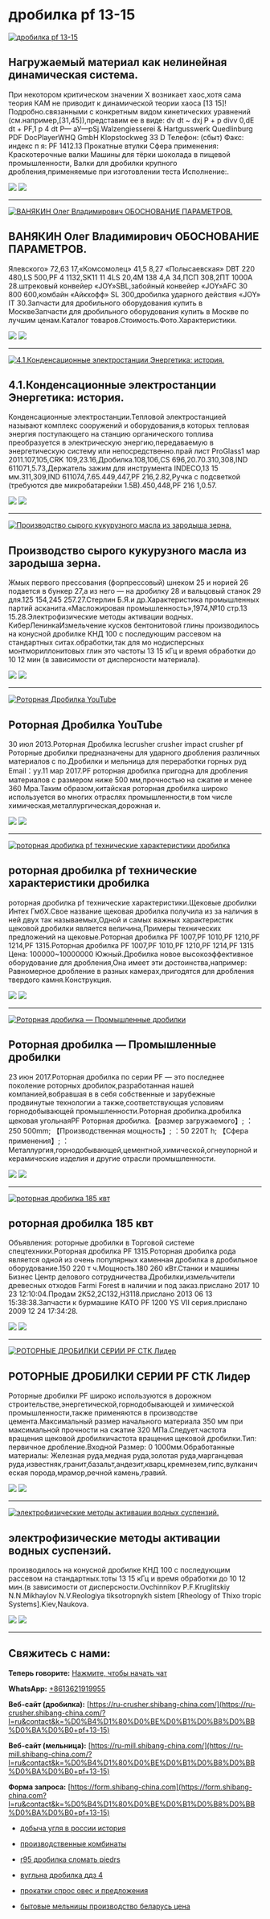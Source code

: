 # дробилка pf 13-15

<a href="https://swt.shibang-china.com/?n=lxq&l=ru&img&k=%D0%B4%D1%80%D0%BE%D0%B1%D0%B8%D0%BB%D0%BA%D0%B0+pf+13-15" target="_blank">![дробилка pf 13-15](http://static.shibang-china.com/all-800x300/1010.jpg)</a>

## Нагружаемый материал как нелинейная динамическая система.
При некотором критическом значении X возникает хаос,хотя сама теория КАМ не приводит к динамической теории хаоса [13 15]! Подробно.связанными с конкретным видом кинетических уравнений (см.например,[31,45]),представим ее в виде: dv dt ~ dxj P + p divv 0,dE dt + PF,1 p 4 dt P— аУ—pSj.Walzengiesserei & Hartgusswerk Quedlinburg PDF DocPlayerWHQ GmbH Klopstockweg 33 D Телефон:  (сбыт) Факс: индекс п я: PF 1412.13 Прокатные втулки Сфера применения: Краскотерочные валки Машины для тёрки шоколада в пищевой промышленности, Валки для дробилки крупного дробления,применяемые при изготовлении теста Исполнение:.


<a href="https://whatsapp.shibangsoft.com/WhatsApp.php" target="_blank" title="WhatsApp">![](http://static.shibang-china.com/icon/whatsapp.png)</a> <a href="https://swt.shibang-china.com/?n=lxq&l=ru&icon&k=%D0%B4%D1%80%D0%BE%D0%B1%D0%B8%D0%BB%D0%BA%D0%B0+pf+13-15" target="_blank">![](http://static.shibang-china.com/icon/chat-ru.png)</a>

---

<a href="https://swt.shibang-china.com/?n=lxq&l=ru&img&k=%D0%B4%D1%80%D0%BE%D0%B1%D0%B8%D0%BB%D0%BA%D0%B0+pf+13-15" target="_blank">![ВАНЯКИН Олег Владимирович ОБОСНОВАНИЕ ПАРАМЕТРОВ.](http://static.shibang-china.com/all-800x300/1453.jpg)</a>

## ВАНЯКИН Олег Владимирович ОБОСНОВАНИЕ ПАРАМЕТРОВ.
Ялевского» 72,63 17,«Комсомолец» 41,5 8,27 «Полысаевская» DBT 220 480,LS 500,PF 4 1132,SK11 11 4LS 20,4М 138 4,А 34,ПСП 308,2ПТ 1000А 28.штрековый конвейер «JOY»SBL,забойный конвейер «JOY»AFC 30 800 600,комбайн «Айкхофф» SL 300,дробилка ударного действия «JOY» IT 30.Запчасти для дробильного оборудования купить в МосквеЗапчасти для дробильного оборудования купить в Москве по лучшим ценам.Каталог товаров.Стоимость.Фото.Характеристики.


<a href="https://whatsapp.shibangsoft.com/WhatsApp.php" target="_blank" title="WhatsApp">![](http://static.shibang-china.com/icon/whatsapp.png)</a> <a href="https://swt.shibang-china.com/?n=lxq&l=ru&icon&k=%D0%B4%D1%80%D0%BE%D0%B1%D0%B8%D0%BB%D0%BA%D0%B0+pf+13-15" target="_blank">![](http://static.shibang-china.com/icon/chat-ru.png)</a>

---

<a href="https://swt.shibang-china.com/?n=lxq&l=ru&img&k=%D0%B4%D1%80%D0%BE%D0%B1%D0%B8%D0%BB%D0%BA%D0%B0+pf+13-15" target="_blank">![4.1.Конденсационные электростанции Энергетика: история.](http://static.shibang-china.com/all-800x300/773.jpg)</a>

## 4.1.Конденсационные электростанции Энергетика: история.
Конденсационные электростанции.Тепловой электростанцией называют комплекс сооружений и оборудования,в которых тепловая энергия поступающего на станцию органического топлива преобразуется в электрическую энергию,передаваемую в энергетическую систему или непосредственно.прай лист ProGlass1 мар 2011.107,105,CRK 109,23.16,Дробилка.108,106,CS 696,20.70.310,308,IND 611071,5.73,Держатель зажим для инструмента INDECO,13 15 мм.311,309,IND 611074,7.65.449,447,PF 216,2.82,Ручка с подсветкой (требуются две микробатарейки 1.5В).450,448,PF 216 1,0.57.


<a href="https://whatsapp.shibangsoft.com/WhatsApp.php" target="_blank" title="WhatsApp">![](http://static.shibang-china.com/icon/whatsapp.png)</a> <a href="https://swt.shibang-china.com/?n=lxq&l=ru&icon&k=%D0%B4%D1%80%D0%BE%D0%B1%D0%B8%D0%BB%D0%BA%D0%B0+pf+13-15" target="_blank">![](http://static.shibang-china.com/icon/chat-ru.png)</a>

---

<a href="https://swt.shibang-china.com/?n=lxq&l=ru&img&k=%D0%B4%D1%80%D0%BE%D0%B1%D0%B8%D0%BB%D0%BA%D0%B0+pf+13-15" target="_blank">![Производство сырого кукурузного масла из зародыша зерна.](http://static.shibang-china.com/all-800x300/932.jpg)</a>

## Производство сырого кукурузного масла из зародыша зерна.
Жмых первого прессования (форпрессовый) шнеком 25 и норией 26 подается в бункер 27,а из него — на дробилку 28 и вальцовый станок 29 для.125 154,245 257.27.Стерлин Б.Я.и др.Характеристика промышленных партий асканита.«Масложировая промышленность»,1974,№10 стр.13 15.28.Электрофизические методы активации водных. КиберЛенинкаИзмельчение кусков бентонитовой глины производилось на конусной дробилке КНД 100 с последующим рассевом на стандартных ситах.обработки,так для мо нодисперсных монтмориллонитовых глин это частоты 13 15 кГц и время обработки до 10 12 мин (в зависимости от дисперсности материала).


<a href="https://whatsapp.shibangsoft.com/WhatsApp.php" target="_blank" title="WhatsApp">![](http://static.shibang-china.com/icon/whatsapp.png)</a> <a href="https://swt.shibang-china.com/?n=lxq&l=ru&icon&k=%D0%B4%D1%80%D0%BE%D0%B1%D0%B8%D0%BB%D0%BA%D0%B0+pf+13-15" target="_blank">![](http://static.shibang-china.com/icon/chat-ru.png)</a>

---

<a href="https://swt.shibang-china.com/?n=lxq&l=ru&img&k=%D0%B4%D1%80%D0%BE%D0%B1%D0%B8%D0%BB%D0%BA%D0%B0+pf+13-15" target="_blank">![Роторная Дробилка YouTube](http://static.shibang-china.com/all-800x300/1423.jpg)</a>

## Роторная Дробилка YouTube
30 июл 2013.Роторная Дробилка lecrusher crusher impact crusher pf Роторные дробилки предназначены для ударного дробления различных материалов с по.Дробилки и мельница для переработки горных руд Email：yy.11 мар 2017.PF роторная дробилка пригодна для дробления материалов с размером ниже 500 мм,прочностью на сжатие и менее 360 Mpa.Таким образом,китайская роторная дробилка широко используется во многих отраслях промышленности,в том числе химическая,металлургическая,дорожная и.


<a href="https://whatsapp.shibangsoft.com/WhatsApp.php" target="_blank" title="WhatsApp">![](http://static.shibang-china.com/icon/whatsapp.png)</a> <a href="https://swt.shibang-china.com/?n=lxq&l=ru&icon&k=%D0%B4%D1%80%D0%BE%D0%B1%D0%B8%D0%BB%D0%BA%D0%B0+pf+13-15" target="_blank">![](http://static.shibang-china.com/icon/chat-ru.png)</a>

---

<a href="https://swt.shibang-china.com/?n=lxq&l=ru&img&k=%D0%B4%D1%80%D0%BE%D0%B1%D0%B8%D0%BB%D0%BA%D0%B0+pf+13-15" target="_blank">![роторная дробилка pf технические характеристики дробилка](http://static.shibang-china.com/all-800x300/1226.jpg)</a>

## роторная дробилка pf технические характеристики дробилка
роторная дробилка pf технические характеристики.Щековые дробилки Интех ГмбХ.Свое название щековая дробилка получила из за наличия в ней двух так называемых,Одной и самых важных характеристик щековой дробилки является величина,Примеры технических предложений на щековые.Роторная дробилка PF 1007,PF 1010,PF 1210,PF 1214,PF 1315.Роторная дробилка PF 1007,PF 1010,PF 1210,PF 1214,PF 1315 Цена: 100000~10000000 Южный.Дробилка новое высокоэффективное оборудование для дробления,Она имеет эти достоинства,например: Равномерное дробление в разных камерах,пригодятся для дробления твердого камня.Конструкция.


<a href="https://whatsapp.shibangsoft.com/WhatsApp.php" target="_blank" title="WhatsApp">![](http://static.shibang-china.com/icon/whatsapp.png)</a> <a href="https://swt.shibang-china.com/?n=lxq&l=ru&icon&k=%D0%B4%D1%80%D0%BE%D0%B1%D0%B8%D0%BB%D0%BA%D0%B0+pf+13-15" target="_blank">![](http://static.shibang-china.com/icon/chat-ru.png)</a>

---

<a href="https://swt.shibang-china.com/?n=lxq&l=ru&img&k=%D0%B4%D1%80%D0%BE%D0%B1%D0%B8%D0%BB%D0%BA%D0%B0+pf+13-15" target="_blank">![Роторная дробилка — Промышленные дробилки](http://static.shibang-china.com/all-800x300/1174.jpg)</a>

## Роторная дробилка — Промышленные дробилки
23 июн 2017.Роторная дробилка по серии PF — это последнее поколение роторных дробилок,разработанная нашей компанией,вобравшая в в себя собственные и зарубежные продвинутые технологии а также,соответствующая условиям горнодобывающей промышленности.Роторная дробилка.дробилка щековая угольнаяPF Роторная дробилка.【размер загружаемого】; ：250 500mm; 【Производственная мощность】; ：50 220T h; 【Сфера применения】; ：Металлургия,горнодобывающей,цементной,химической,огнеупорной и керамические изделия и другие отрасли промышленности.


<a href="https://whatsapp.shibangsoft.com/WhatsApp.php" target="_blank" title="WhatsApp">![](http://static.shibang-china.com/icon/whatsapp.png)</a> <a href="https://swt.shibang-china.com/?n=lxq&l=ru&icon&k=%D0%B4%D1%80%D0%BE%D0%B1%D0%B8%D0%BB%D0%BA%D0%B0+pf+13-15" target="_blank">![](http://static.shibang-china.com/icon/chat-ru.png)</a>

---

<a href="https://swt.shibang-china.com/?n=lxq&l=ru&img&k=%D0%B4%D1%80%D0%BE%D0%B1%D0%B8%D0%BB%D0%BA%D0%B0+pf+13-15" target="_blank">![роторная дробилка 185 квт](http://static.shibang-china.com/all-800x300/129.jpg)</a>

## роторная дробилка 185 квт
Объявления: роторные дробилки в Торговой системе спецтехники.Роторная дробилка PF 1315.Роторная дробилка рода является одной из очень популярных каменная дробилка в дробильное оборудование.150 220 т ч.Мощность.180 260 кВт.Станки и машины Бизнес Центр делового сотрудничества.Дробилки,измельчители древесных отходов Farmi Forest в наличии и под заказ.прислано 2017 10 23 12:10:04.Продам 2К52,2С132,Н3118.прислано 2013 06 13 15:38:38.Запчасти к бурмашине КАТО PF 1200 YS VII серия.прислано 2009 12 24 17:34:28.


<a href="https://whatsapp.shibangsoft.com/WhatsApp.php" target="_blank" title="WhatsApp">![](http://static.shibang-china.com/icon/whatsapp.png)</a> <a href="https://swt.shibang-china.com/?n=lxq&l=ru&icon&k=%D0%B4%D1%80%D0%BE%D0%B1%D0%B8%D0%BB%D0%BA%D0%B0+pf+13-15" target="_blank">![](http://static.shibang-china.com/icon/chat-ru.png)</a>

---

<a href="https://swt.shibang-china.com/?n=lxq&l=ru&img&k=%D0%B4%D1%80%D0%BE%D0%B1%D0%B8%D0%BB%D0%BA%D0%B0+pf+13-15" target="_blank">![РОТОРНЫЕ ДРОБИЛКИ СЕРИИ PF СТК Лидер](http://static.shibang-china.com/all-800x300/1239.jpg)</a>

## РОТОРНЫЕ ДРОБИЛКИ СЕРИИ PF СТК Лидер
Роторные дробилки PF широко используются в дорожном строительстве,энергетической,горнодобывающей и химической промышленности,также применяются в производстве цемента.Максимальный размер начального материала 350 мм при максимальной прочности на сжатие 320 МПа.Следует.частота вращения щековой дробилкичастота вращения щековой дробилки.Тип: первичное дробление.Входной Размер: 0 1000мм.Обработанные материалы: Железная руда,медная руда,золотая руда,марганцевая руда,известняк,гранит,базальт,андезит,кварц,кремнезем,гипс,вулканическая порода,мрамор,речной камень,гравий.


<a href="https://whatsapp.shibangsoft.com/WhatsApp.php" target="_blank" title="WhatsApp">![](http://static.shibang-china.com/icon/whatsapp.png)</a> <a href="https://swt.shibang-china.com/?n=lxq&l=ru&icon&k=%D0%B4%D1%80%D0%BE%D0%B1%D0%B8%D0%BB%D0%BA%D0%B0+pf+13-15" target="_blank">![](http://static.shibang-china.com/icon/chat-ru.png)</a>

---

<a href="https://swt.shibang-china.com/?n=lxq&l=ru&img&k=%D0%B4%D1%80%D0%BE%D0%B1%D0%B8%D0%BB%D0%BA%D0%B0+pf+13-15" target="_blank">![электрофизические методы активации водных суспензий.](http://static.shibang-china.com/all-800x300/800.jpg)</a>

## электрофизические методы активации водных суспензий.
производилось на конусной дробилке КНД 100 с последующим рассевом на стандартных.тоты 13 15 кГц и время обработки до 10 12 мин.(в зависимости от дисперсности.Ovchinnikov P.F.Kruglitskiy N.N.Mikhaylov N.V.Reologiya tiksotropnykh sistem [Rheology of Thixo tropic Systems].Kiev,Naukova.

<a href="https://whatsapp.shibangsoft.com/WhatsApp.php" target="_blank" title="WhatsApp">![](http://static.shibang-china.com/icon/whatsapp.png)</a> <a href="https://swt.shibang-china.com/?l=ru&icon&k=%D0%B4%D1%80%D0%BE%D0%B1%D0%B8%D0%BB%D0%BA%D0%B0+pf+13-15" target="_blank">![](http://static.shibang-china.com/icon/chat-ru.png)</a>

---
## Свяжитесь с нами:

**Теперь говорите:** [Нажмите, чтобы начать чат](https://swt.shibang-china.com?l=ru&contact&k=%D0%B4%D1%80%D0%BE%D0%B1%D0%B8%D0%BB%D0%BA%D0%B0+pf+13-15)

**WhatsApp:**  [+8613621919955](https://whatsapp.shibangsoft.com/WhatsApp.php)

**Веб-сайт (дробилка):** [https://ru-crusher.shibang-china.com/](https://ru-crusher.shibang-china.com/?l=ru&contact&k=%D0%B4%D1%80%D0%BE%D0%B1%D0%B8%D0%BB%D0%BA%D0%B0+pf+13-15)

**Веб-сайт (мельница):** [https://ru-mill.shibang-china.com/](https://ru-mill.shibang-china.com/?l=ru&contact&k=%D0%B4%D1%80%D0%BE%D0%B1%D0%B8%D0%BB%D0%BA%D0%B0+pf+13-15)

**Форма запроса:** [https://form.shibang-china.com](https://form.shibang-china.com?l=ru&contact&k=%D0%B4%D1%80%D0%BE%D0%B1%D0%B8%D0%BB%D0%BA%D0%B0+pf+13-15)

* [добыча угля в россии история](../53/%D0%B4%D0%BE%D0%B1%D1%8B%D1%87%D0%B0%20%D1%83%D0%B3%D0%BB%D1%8F%20%D0%B2%20%D1%80%D0%BE%D1%81%D1%81%D0%B8%D0%B8%20%D0%B8%D1%81%D1%82%D0%BE%D1%80%D0%B8%D1%8F.md)

* [производственные комбинаты](../57/%D0%BF%D1%80%D0%BE%D0%B8%D0%B7%D0%B2%D0%BE%D0%B4%D1%81%D1%82%D0%B2%D0%B5%D0%BD%D0%BD%D1%8B%D0%B5%20%D0%BA%D0%BE%D0%BC%D0%B1%D0%B8%D0%BD%D0%B0%D1%82%D1%8B.md)

* [r95 дробилка сломать piedrs](../58/r95%20%D0%B4%D1%80%D0%BE%D0%B1%D0%B8%D0%BB%D0%BA%D0%B0%20%D1%81%D0%BB%D0%BE%D0%BC%D0%B0%D1%82%D1%8C%20piedrs.md)

* [вугльна дробилка ддз 4](../55/%D0%B2%D1%83%D0%B3%D0%BB%D1%8C%D0%BD%D0%B0%20%D0%B4%D1%80%D0%BE%D0%B1%D0%B8%D0%BB%D0%BA%D0%B0%20%D0%B4%D0%B4%D0%B7%204.md)

* [прокатки спрос овес и предложения](../57/%D0%BF%D1%80%D0%BE%D0%BA%D0%B0%D1%82%D0%BA%D0%B8%20%D1%81%D0%BF%D1%80%D0%BE%D1%81%20%D0%BE%D0%B2%D0%B5%D1%81%20%D0%B8%20%D0%BF%D1%80%D0%B5%D0%B4%D0%BB%D0%BE%D0%B6%D0%B5%D0%BD%D0%B8%D1%8F.md)

* [бытовые мельницы производство беларусь цена](../55/%D0%B1%D1%8B%D1%82%D0%BE%D0%B2%D1%8B%D0%B5%20%D0%BC%D0%B5%D0%BB%D1%8C%D0%BD%D0%B8%D1%86%D1%8B%20%D0%BF%D1%80%D0%BE%D0%B8%D0%B7%D0%B2%D0%BE%D0%B4%D1%81%D1%82%D0%B2%D0%BE%20%D0%B1%D0%B5%D0%BB%D0%B0%D1%80%D1%83%D1%81%D1%8C%20%D1%86%D0%B5%D0%BD%D0%B0.md)